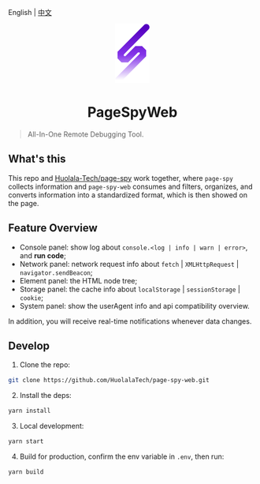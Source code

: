 [page-spy]: https://github.com/HuolalaTech/page-spy.git 'page-spy'

English | [中文](./README_CN.md)

<p align="center">
  <img src="./logo.svg" height="120" />
</p>

<h1 align="center">PageSpyWeb</h1>

> All-In-One Remote Debugging Tool.

## What's this

This repo and [Huolala-Tech/page-spy][page-spy] work together, where `page-spy` collects information and `page-spy-web` consumes and filters, organizes, and converts information into a standardized format, which is then showed on the page.

## Feature Overview

- Console panel: show log about `console.<log | info | warn | error>`, and **run code**;
- Network panel: network request info about `fetch` | `XMLHttpRequest` | `navigator.sendBeacon`;
- Element panel: the HTML node tree;
- Storage panel: the cache info about `localStorage` | `sessionStorage` | `cookie`;
- System panel: show the userAgent info and api compatibility overview.

In addition, you will receive real-time notifications whenever data changes.

## Develop

1. Clone the repo:

```bash
git clone https://github.com/HuolalaTech/page-spy-web.git
```

2. Install the deps:

```bash
yarn install
```

3. Local development:

```bash
yarn start
```

4. Build for production, confirm the env variable in `.env`, then run:

```bash
yarn build
```
